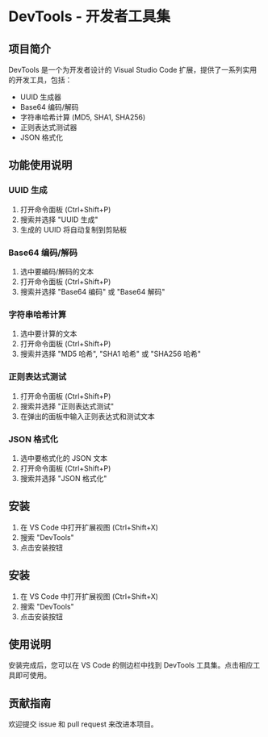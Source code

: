 # DevTools - 开发者工具集
## 项目简介

DevTools 是一个为开发者设计的 Visual Studio Code 扩展，提供了一系列实用的开发工具，包括：

- UUID 生成器
- Base64 编码/解码
- 字符串哈希计算 (MD5, SHA1, SHA256)
- 正则表达式测试器
- JSON 格式化

## 功能使用说明

### UUID 生成
1. 打开命令面板 (Ctrl+Shift+P)
2. 搜索并选择 "UUID 生成"
3. 生成的 UUID 将自动复制到剪贴板

### Base64 编码/解码
1. 选中要编码/解码的文本
2. 打开命令面板 (Ctrl+Shift+P)
3. 搜索并选择 "Base64 编码" 或 "Base64 解码"

### 字符串哈希计算
1. 选中要计算的文本
2. 打开命令面板 (Ctrl+Shift+P)
3. 搜索并选择 "MD5 哈希", "SHA1 哈希" 或 "SHA256 哈希"

### 正则表达式测试
1. 打开命令面板 (Ctrl+Shift+P)
2. 搜索并选择 "正则表达式测试"
3. 在弹出的面板中输入正则表达式和测试文本

### JSON 格式化
1. 选中要格式化的 JSON 文本
2. 打开命令面板 (Ctrl+Shift+P)
3. 搜索并选择 "JSON 格式化"

## 安装

1. 在 VS Code 中打开扩展视图 (Ctrl+Shift+X)
2. 搜索 "DevTools"
3. 点击安装按钮

## 安装

1. 在 VS Code 中打开扩展视图 (Ctrl+Shift+X)
2. 搜索 "DevTools"
3. 点击安装按钮

## 使用说明

安装完成后，您可以在 VS Code 的侧边栏中找到 DevTools 工具集。点击相应工具即可使用。

## 贡献指南

欢迎提交 issue 和 pull request 来改进本项目。